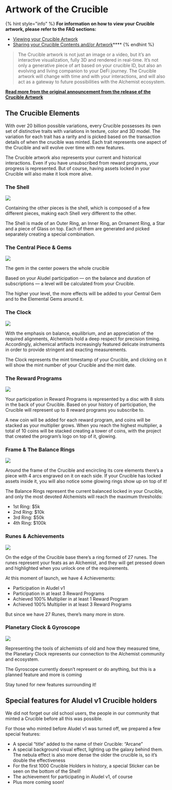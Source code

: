 # Artwork of the Crucible

{% hint style="info" %}
**For information on how to view your Crucible artwork, please refer to the FAQ sections:**

* [Viewing your Crucible Artwork](artwork-of-the-crucible.md#viewing-your-crucible-artwork)
* [Sharing your Crucible Contents and/or Artwork](artwork-of-the-crucible.md#undefined)****
{% endhint %}

> The Crucible artwork is not just an image or a video, but it’s an interactive visualization, fully 3D and rendered in real-time. It’s not only a generative piece of art based on your crucible ID, but also an evolving and living companion to your DeFi journey. The Crucible artwork will change with time and with your interactions, and will also act as a gateway to future possibilities with the Alchemist ecosystem.

****[**Read more from the original announcement from the release of the Crucible Artwork**](https://blog.alchemist.wtf/crucible-artwork-revealed-nfts-will-never-be-the-same-1fecf158121b)****

## The Crucible Elements <a href="#1c5f" id="1c5f"></a>

With over 20 billion possible variations, every Crucible possesses its own set of distinctive traits with variations in texture, color and 3D model. The variation for each trait has a rarity and is picked based on the transaction details of when the crucible was minted. Each trait represents one aspect of the Crucible and will evolve over time with new features.

The Crucible artwork also represents your current and historical interactions. Even if you have unsubscribed from reward programs, your progress is represented. But of course, having assets locked in your Crucible will also make it look more alive.

### The Shell <a href="#432b" id="432b"></a>

![](https://miro.medium.com/max/700/1\*\_XXH5huIrBRc7VkPQAfQPg.png)

Containing the other pieces is the shell, which is composed of a few different pieces, making each Shell very different to the other.

The Shell is made of an Outer Ring, an Inner Ring, an Ornament Ring, a Star and a piece of Glass on top. Each of them are generated and picked separately creating a special combination.

### The Central Piece & Gems <a href="#3038" id="3038"></a>

![](../.gitbook/assets/CentralPiece\_01.png)

The gem in the center powers the whole crucible

Based on your Aludel participation — on the balance and duration of subscriptions — a level will be calculated from your Crucible.

The higher your level, the more effects will be added to your Central Gem and to the Elemental Gems around it.

### The Clock <a href="#33fe" id="33fe"></a>

![](https://miro.medium.com/max/700/1\*KlBrRJhbmf9f0w8Fa6\_r9w.png)

With the emphasis on balance, equilibrium, and an appreciation of the required alignments, Alchemists hold a deep respect for precision timing. Accordingly, alchemical artifacts increasingly featured delicate instruments in order to provide stringent and exacting measurements.

The Clock represents the mint timestamp of your Crucible, and clicking on it will show the mint number of your Crucible and the mint date.

### The Reward Programs <a href="#62ef" id="62ef"></a>

![](https://miro.medium.com/max/700/1\*ZMyC\_2UyAgC2SRZZlkef7g.png)

Your participation in Reward Programs is represented by a disc with 8 slots in the back of your Crucible. Based on your history of participation, the Crucible will represent up to 8 reward programs you subscribe to.

A new coin will be added for each reward program, and coins will be stacked as your multiplier grows. When you reach the highest multiplier, a total of 10 coins will be stacked creating a tower of coins, with the project that created the program’s logo on top of it, glowing.

### Frame & The Balance Rings <a href="#9566" id="9566"></a>

![](https://miro.medium.com/max/700/1\*vXnISn\_8L60kd3JqS59UsQ.png)

Around the frame of the Crucible and encircling its core elements there’s a piece with 4 arcs engraved on it on each side. If your Crucible has locked assets inside it, you will also notice some glowing rings show up on top of it!

The Balance Rings represent the current balanced locked in your Crucible, and only the most devoted Alchemists will reach the maximum thresholds:

* 1st Ring: $5k
* 2nd Ring: $10k
* 3rd Ring: $50k
* 4th Ring: $100k

### Runes & Achievements <a href="#7e66" id="7e66"></a>

![](https://miro.medium.com/max/700/1\*QFwJagR8fAVfu2Q6PjErgg.png)

On the edge of the Crucible base there’s a ring formed of 27 runes. The runes represent your feats as an Alchemist, and they will get pressed down and highlighted when you unlock one of the requirements.

At this moment of launch, we have 4 Achievements:

* Participation in Aludel v1
* Participation in at least 3 Reward Programs
* Achieved 100% Multiplier in at least 1 Reward Program
* Achieved 100% Multiplier in at least 3 Reward Programs

But since we have 27 Runes, there’s many more in store.

### Planetary Clock & Gyroscope <a href="#7d35" id="7d35"></a>

![](https://miro.medium.com/max/700/1\*wYQSZxWL-MYUyNuNYXkxIg.png)

Representing the tools of alchemists of old and how they measured time, the Planetary Clock represents our connection to the Alchemist community and ecosystem.

The Gyroscope currently doesn’t represent or do anything, but this is a planned feature and more is coming

Stay tuned for new features surrounding it!

## Special features for Aludel v1 Crucible holders <a href="#b12d" id="b12d"></a>

We did not forget our old school users, the people in our community that minted a Crucible before all this was possible.

For those who minted before Aludel v1 was turned off, we prepared a few special features:

* A special “title” added to the name of their Crucible: “Arcane”
* A special background visual effect, lighting up the galaxy behind them. The nebula effect is also more dense the older the crucible is, so it’s double the effectiveness
* For the first 1000 Crucible Holders in history, a special Sticker can be seen on the bottom of the Shell!
* The achievement for participating in Aludel v1, of course
* Plus more coming soon!

